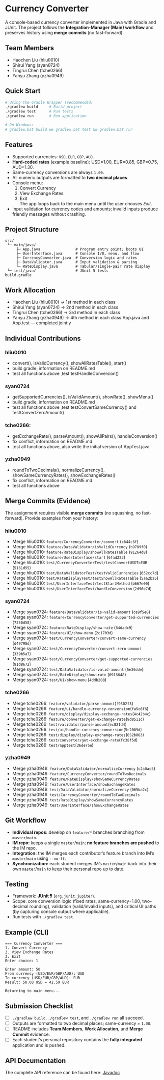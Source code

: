 # Currency Converter

A console-based currency converter implemented in Java with Gradle and JUnit. The project follows the **Integration‑Manager (Main) workflow** and preserves history using **merge commits** (no fast-forward).

## Team Members
- Haochen Liu (hliu0010)
- Shirui Yang (syan0724)
- Tingrui Chen (tche0266)
- Yanyu Zhang (yzha0949)


## Quick Start
```bash
# Using the Gradle Wrapper (recommended)
./gradlew build     # Build project
./gradlew test      # Run tests
./gradlew run       # Run application

# On Windows:
# gradlew.bat build && gradlew.bat test && gradlew.bat run
```

## Features
- Supported currencies: `USD`, `EUR`, `GBP`, `AUD`.
- **Hard-coded rates** (example baseline): USD=1.00, EUR=0.85, GBP=0.75, AUD=1.30.
- Same-currency conversions are always `1.00`.
- All numeric outputs are formatted to **two decimal places**.
- Console menu:
  1) Convert Currency  
  2) View Exchange Rates  
  3) Exit  
  The app loops back to the main menu until the user chooses *Exit*.
- Input validation for currency codes and amounts; invalid inputs produce friendly messages without crashing.

## Project Structure
```
src/
 └─ main/java/
     ├─ App.java                # Program entry point; boots UI
     ├─ UserInterface.java      # Console I/O, menu, and flow
     ├─ CurrencyConverter.java  # Conversion logic and rates
     ├─ DataValidator.java      # Input validation & parsing
     └─ RateDisplay.java        # Tabular/single-pair rate display
 └─ test/java/                  # JUnit 5 tests
build.gradle
```

## Work Allocation
- Haochen Liu (hliu0010) → 1st method in each class
- Shirui Yang (syan0724) → 2nd method in each class
- Tingrui Chen (tche0266) → 3rd method in each class
- Yanyu Zhang (yzha0949) → 4th method in each class
App.java and App.test — completed jointly


## Individual Contributions
### hliu0010
- convert(), isValidCurrency(), showAllRatesTable(), start()
- build.gradle, information on README.md
- test all functions above ,test testHandleConversion()


### syan0724
- getSupportedCurrencies(), isValidAmount(), showRate(), showMenu()
- build.gradle, information on README.md
- test all functions above ,test testConvertSameCurrency() and testConvertZeroAmount()

### tche0266:
- getExchangeRate(), parseAmount(), showAllPairs(), handleConversion()
- fix conflict, information on README.md
- test all functions above, also write the initial version of AppTest.java


### yzha0949
- roundToTwoDecimals(), normalizeCurrency(), showSameCurrencyRates(), showExchangeRates()
- fix conflict, information on README.md
- test all functions above 



## Merge Commits (Evidence)
The assignment requires visible **merge commits** (no squashing, no fast-forward). Provide examples from your history:
### hliu0010
- Merge hliu0010: `feature/CurrencyConverter/convert` (`c644c3f`)
- Merge hliu0010: `feature/DataValidator/isValidCurrency` (`b9789f0`)
- Merge hliu0010: `feature/RateDisplay/showAllRatesTable` (`91264d8`)
- Merge hliu0010: `feature/UserInterface/start` (`6fad223`)
- Merge hliu0010: `test/CurrencyConverterTest/testConvertUSDToEUR` (`5131d55`)
- Merge hliu0010: `test/DataValidatorTest/testValidCurrencies` (`652cc7d`)
- Merge hliu0010: `test/RateDisplayTest/testShowAllRatesTable` (`5aa2ba5`)
- Merge hliu0010: `test/UserInterfaceTest/testStartMethod` (`b667e00`)
- Merge hliu0010: `test/UserInterfaceTest/handleConversion` (`2d96e7d`)


### syan0724
- Merge syan0724: `feature/DataValidator/is-valid-amount` (`ce9f5e8`)
- Merge syan0724: `feature/CurrencyConverter/get-supported-currencies` (`7350d58`)
- Merge syan0724: `feature/RateDisplay/show-rate` (`84dadc9`)
- Merge syan0724: `feature/UI/show-menu` (`2c1703d`)
- Merge syan0724: `test/CurrencyConverter/convert-same-currency` (`d49798d`)
- Merge syan0724: `test/CurrencyConverter/convert-zero-amount` (`339b5a7`)
- Merge syan0724: `test/CurrencyConverter/get-supported-currencies` (`91d8672`)
- Merge syan0724: `test/DataValidator/is-valid-amount` (`5e36dde`)
- Merge syan0724: `test/RateDisplay/show-rate` (`0916648`)
- Merge syan0724: `test/UI/show-menu` (`4ddb208`)

### tche0266
- Merge tche0266: `feature/validator/parse-amount`(`f9302f3`)
- Merge tche0266: `feature/ui/handle-currency-conversion`(`fa5c8f6`)
- Merge tche0266: `feature/display/display-exchange-rates`(`4c42b4c`)
- Merge tche0266: `feature/converter/get-exchange-rate`(`9d8511c`)
- Merge tche0266: `test/validator/parse-amount`(`ec021d4`)
- Merge tche0266: `test/ui/handle-currency-conversion`(`5c2009d`)
- Merge tche0266: `test/display/display-exchange-rates`(`652b863`)
- Merge tche0266: `test/converter/get-exchange-rate`(`fc38f5d`)
- Merge tche0266: `test/apptest`(`36de7be`)

### yzha0949
- Merge yzha0949: `feature/DataValidator/normalizeCurrency` (`c2a0ac5`)
- Merge yzha0949: `feature/CurrencyConverter/roundToTwoDecimals`
- Merge yzha0949: `feature/RateDisplay/showSameCurrencyRates`
- Merge yzha0949: `feature/UserInterface/showExchangeRates`
- Merge yzha0949: `test/DataValidator/normalizeCurrency` (`065ba2c`)
- Merge yzha0949: `test/CurrencyConverter/roundToTwoDecimals`
- Merge yzha0949: `test/RateDisplay/showSameCurrencyRates`
- Merge yzha0949: `test/UserInterface/showExchangeRates`



## Git Workflow
- **Individual repos:** develop on `feature/*` branches branching from `master`/`main`.
- **IM repo:** keeps a single `master`/`main`; **no feature branches are pushed** to the IM repo.
- **Integration:** the IM merges each contributor’s feature branch into IM’s `master`/`main` using `--no-ff`.
- **Synchronization:** each student merges IM’s `master`/`main` back into their own `master`/`main` to keep their personal repo up to date.

## Testing
- Framework: **JUnit 5** (`org.junit.jupiter`).
- Scope: core conversion logic (fixed rates, same-currency=1.00, two-decimal rounding), validation (valid/invalid inputs), and critical UI paths (by capturing console output where applicable).
- Run tests with `./gradlew test`.

## Example (CLI)
```
=== Currency Converter ===
1. Convert Currency
2. View Exchange Rates
3. Exit
Enter choice: 1

Enter amount: 50
From currency (USD/EUR/GBP/AUD): USD
To currency (USD/EUR/GBP/AUD): EUR
Result: 50.00 USD = 42.50 EUR

Returning to main menu...
```


## Submission Checklist
- [ ] `./gradlew build`, `./gradlew test`, and `./gradlew run` all succeed.
- [ ] Outputs are formatted to two decimal places; same-currency = `1.00`.
- [ ] README includes **Team Members**, **Work Allocation**, and **Merge Commit** evidence.
- [ ] Each student’s personal repository contains the **fully integrated** application and is pushed.

## API Documentation

The complete API reference can be found here: [Javadoc](./docs/javadoc/index.html)
